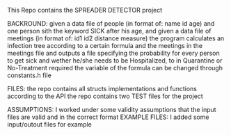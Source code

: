 This Repo contains the SPREADER DETECTOR project

  BACKROUND: 
  given a data file of people (in format of: name id age) and one person sith the keyword SICK after his age,
  and given a data file of meetings (in format of: id1 id2 distance measure)
  the program calculates an infection tree according to a certain formula and the meetings in the meetings file and outputs a file specifying the
  probability for every person to get sick and wether he/she needs to be Hospitalized, to in Quarantine or No-Treatment required
  the variable of the formula can be changed through constants.h file

  FILES:
  the repo contains all structs implementations and functions according to the API
  the repo contains two TEST files for the project
  
  
ASSUMPTIONS: I worked under some validity assumptions that the input files are valid and in the correct format
EXAMPLE FILES: I added some input/outout files for example

